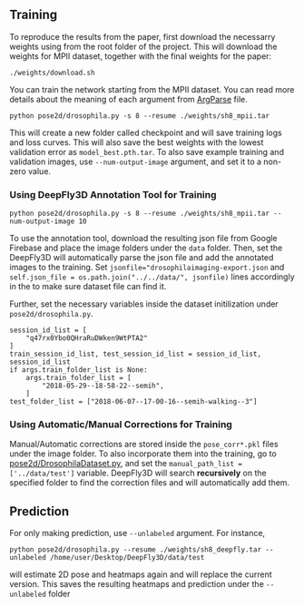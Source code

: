 ## Training

To reproduce the results from the paper, first download the necessarry weights using from the root folder of the project. This will download the weights for MPII dataset, together with the final weights for the paper:


```
./weights/download.sh
```

You can train the network starting from the MPII dataset. You can read more details about the meaning of each argument from [ArgParse](https://github.com/NeLy-EPFL/DeepFly3D/blob/master/deepfly/pose2d/ArgParse.py) file. 

```
python pose2d/drosophila.py -s 8 --resume ./weights/sh8_mpii.tar 
```

This will create a new folder called checkpoint and will save training logs and loss curves. This will also save the best weights with the lowest validation error as  ```model_best.pth.tar```. To also save example training and validation images, use 
```--num-output-image``` argument, and set it to a non-zero value.

### Using DeepFly3D Annotation Tool for Training

```
python pose2d/drosophila.py -s 8 --resume ./weights/sh8_mpii.tar --num-output-image 10
```
To use the annotation tool, download the resulting json file from Google Firebase and place the image folders under the ```data``` folder. Then, set the  DeepFly3D will automatically parse the json file and add the annotated images to the training. Set ```jsonfile="drosophilaimaging-export.json``` and  ```self.json_file = os.path.join("../../data/", jsonfile)``` lines accordingly in the to make sure dataset file can find it. 

Further, set the necessary variables inside the dataset initilization under ```pose2d/drosophila.py```.

```
session_id_list = [
    "q47rx0Ybo0QHraRuDWken9WtPTA2"
]
train_session_id_list, test_session_id_list = session_id_list, session_id_list
if args.train_folder_list is None:
    args.train_folder_list = [
        "2018-05-29--18-58-22--semih",
    ]
test_folder_list = ["2018-06-07--17-00-16--semih-walking--3"]
```

### Using Automatic/Manual Corrections for Training
Manual/Automatic corrections are stored inside the ```pose_corr*.pkl``` files under the image folder. To also incorporate them into the training, go to [pose2d/DrosophilaDataset.py](https://github.com/NeLy-EPFL/DeepFly3D/blob/master/deepfly/pose2d/DrosophilaDataset.py), and set the ```manual_path_list = ['../data/test']``` variable. DeepFly3D will search __recursively__ on the specified folder to find the correction files and will automatically add them.


## Prediction
For only making prediction, use ```--unlabeled``` argument. For instance,
```
python pose2d/drosophila.py --resume ./weights/sh8_deepfly.tar --unlabeled /home/user/Desktop/DeepFly3D/data/test
``` 
will estimate 2D pose and heatmaps again and will replace the current version. This saves the resulting heatmaps and prediction under the ```--unlabeled``` folder
